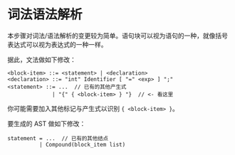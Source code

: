 # 词法语法解析

本步骤对词法/语法解析的变更较为简单。语句块可以视为语句的一种，就像括号表达式可以视为表达式的一种一样。

据此，文法做如下修改：

```
<block-item> ::= <statement> | <declaration>
<declaration> ::= "int" Identifier [ "=" <exp> ] ";"
<statement> ::= ...  // 已有的其他产生式
              | "{" { <block-item> } "}  // <- 看这里
```

你可能需要加入其他标记与产生式以识别 `{ <block-item> }`。

要生成的 AST 做如下修改：

```
statement = ...  // 已有的其他结点
          | Compound(block_item list)
```

